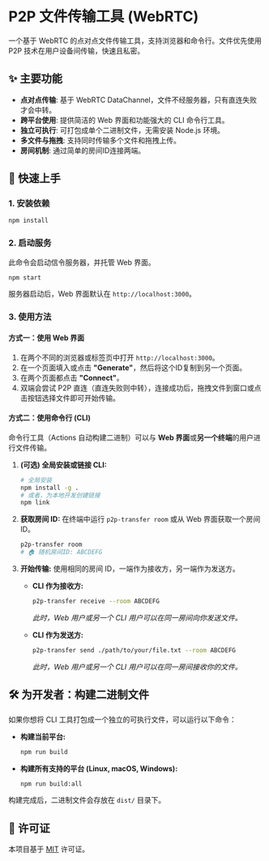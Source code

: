 # P2P 文件传输工具 (WebRTC)

一个基于 WebRTC 的点对点文件传输工具，支持浏览器和命令行。文件优先使用 P2P 技术在用户设备间传输，快速且私密。

## ✨ 主要功能

- **点对点传输**: 基于 WebRTC DataChannel，文件不经服务器，只有直连失败才会中转。
- **跨平台使用**: 提供简洁的 Web 界面和功能强大的 CLI 命令行工具。
- **独立可执行**: 可打包成单个二进制文件，无需安装 Node.js 环境。
- **多文件与拖拽**: 支持同时传输多个文件和拖拽上传。
- **房间机制**: 通过简单的房间ID连接两端。

## 🚀 快速上手

### 1. 安装依赖

```bash
npm install
```

### 2. 启动服务

此命令会启动信令服务器，并托管 Web 界面。

```bash
npm start
```

服务器启动后，Web 界面默认在 `http://localhost:3000`。

### 3. 使用方法

#### 方式一：使用 Web 界面

1.  在两个不同的浏览器或标签页中打开 `http://localhost:3000`。
2.  在一个页面填入或点击 **"Generate"**，然后将这个ID复制到另一个页面。
3.  在两个页面都点击 **"Connect"**。
4.  双端会尝试 P2P 直连（直连失败则中转），连接成功后，拖拽文件到窗口或点击按钮选择文件即可开始传输。

#### 方式二：使用命令行 (CLI)

命令行工具（Actions 自动构建二进制）可以与 **Web 界面**或**另一个终端**的用户进行文件传输。

1.  **(可选) 全局安装或链接 CLI:**
    ```bash
    # 全局安装
    npm install -g .
    # 或者，为本地开发创建链接
    npm link
    ```

2.  **获取房间 ID:**
    在终端中运行 `p2p-transfer room` 或从 Web 界面获取一个房间 ID。
    ```bash
    p2p-transfer room
    # 🏠 随机房间ID: ABCDEFG
    ```

3.  **开始传输:**
    使用相同的房间 ID，一端作为接收方，另一端作为发送方。

    - **CLI 作为接收方:**
      ```bash
      p2p-transfer receive --room ABCDEFG
      ```
      *此时，Web 用户或另一个 CLI 用户可以在同一房间向你发送文件。*

    - **CLI 作为发送方:**
      ```bash
      p2p-transfer send ./path/to/your/file.txt --room ABCDEFG
      ```
      *此时，Web 用户或另一个 CLI 用户可以在同一房间接收你的文件。*

## 🛠️ 为开发者：构建二进制文件

如果你想将 CLI 工具打包成一个独立的可执行文件，可以运行以下命令：

- **构建当前平台:**
  ```bash
  npm run build
  ```

- **构建所有支持的平台 (Linux, macOS, Windows):**
  ```bash
  npm run build:all
  ```

构建完成后，二进制文件会存放在 `dist/` 目录下。

## 📄 许可证

本项目基于 [MIT](LICENSE) 许可证。
